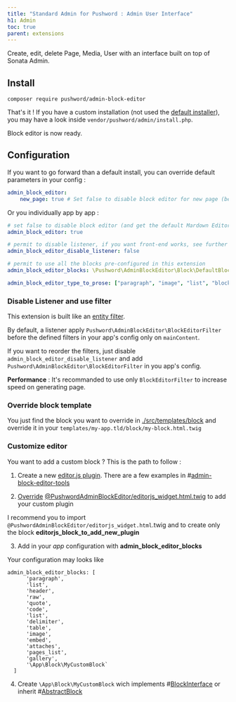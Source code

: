 ```yaml
---
title: "Standard Admin for Pushword : Admin User Interface"
h1: Admin
toc: true
parent: extensions
---
```


Create, edit, delete Page, Media, User with an interface built on top of Sonata Admin.

## Install

```shell
composer require pushword/admin-block-editor
```

That's it ! If you have a custom installation (not used the [default installer](/installation)),
you may have a look inside `vendor/pushword/admin/install.php`.

Block editor is now ready.

## Configuration

If you want to go forward than a default install, you can override default parameters in your config :

```yaml
admin_block_editor:
    new_page: true # Set false to disable block editor for new page (because new page does not have an associated `app` yet)
```

Or you individually app by app :

```yaml
# set false to disable block editor (and get the default Mardown Editor) for this app
admin_block_editor: true

# permit to disable listener, if you want front-end works, see further in the docs
admin_block_editor_disable_listener: false

# permit to use all the blocks pre-configured in this extension
admin_block_editor_blocks: \Pushword\AdminBlockEditor\Block\DefaultBlock::AVAILABLE_BLOCKS

admin_block_editor_type_to_prose: ["paragraph", "image", "list", "blockquote", "code"] # leave empty if you don't want a prose container around this blocks
```

### Disable Listener and use filter

This extension is built like an [entity filter](/entity-filter).

By default, a listener apply `Pushword\AdminBlockEditor\BlockEditorFilter` before the defined filters in your app's config only on `mainContent`.

If you want to reorder the filters, just disable `admin_block_editor_disable_listener` and add `Pushword\AdminBlockEditor\BlockEditorFilter` in you app's config.

**Performance** : It's recommanded to use only `BlockEditorFilter` to increase speed on generating page.

### Override block template

You just find the block you want to override in [./src/templates/block](https://github.com/Pushword/Pushword/tree/main/packages/admin-block-editor/src/templates/block) and override it in your `templates/my-app.tld/block/my-block.html.twig`

### Customize editor

You want to add a custom block ? This is the path to follow :

1. Create a new [editor.js plugin](https://editorjs.io/the-first-plugin). There are a few examples in #[admin-block-editor-tools](https://github.com/Pushword/Pushword/tree/main/packages/admin-block-editor-tools)

2. [Override](https://symfony.com/doc/current/bundles/override.html) [@PushwordAdminBlockEditor/editorjs_widget.html.twig](https://github.com/Pushword/Pushword/tree/main/packages/admin-block-editor/src/templates/editorjs_widget.html.twig) to add your custom plugin

I recommend you to import `@PushwordAdminBlockEditor/editorjs_widget.html`.twig and to create only the block **editorjs_block_to_add_new_plugin**

3. Add in your _app_ configuration with **admin_block_editor_blocks**

Your configuration may looks like

```
admin_block_editor_blocks: [
      'paragraph',
      'list',
      'header',
      'raw',
      'quote',
      'code',
      'list',
      'delimiter',
      'table',
      'image',
      'embed',
      'attaches',
      'pages_list',
      'gallery',
      '\App\Block\MyCustomBlock`
  ]
```

4. Create `\App\Block\MyCustomBlock` wich implements #[BlockInterface](https://github.com/Pushword/Pushword/tree/main/packages/admin-block-editor/src/block/BlockInterface.php) or inherit #[AbstractBlock](https://github.com/Pushword/Pushword/tree/main/packages/admin-block-editor/src/block/AbstractBlock.php)
